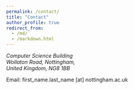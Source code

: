 ```yaml
---
permalink: /contact/
title: "Contact"
author_profile: true
redirect_from: 
  - /md/
  - /markdown.html
---
```



<address>
Computer Science Building <br />  Wollaton Road, Nottingham, <br /> United Kingdom, NG8 1BB
</address>

Email: first_name.last_name [at] nottingham.ac.uk